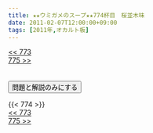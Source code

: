 ```yaml
---
title: ★★ウミガメのスープ★★774杯目　桜並木味
date: 2011-02-07T12:00:00+09:00
tags: [2011年,オカルト板]
---
```

<div class="th_left"><a href="../773"><< 773</a></div>
<div class="th_right"><a href="../775">775 >></a></div>
<br><br>
<script src="../../js/cupsoup.js"></script>
<form>
<input type="button" value="問題と解説のみにする" onClick="toggleCupsoup()">
</form>
{{< 774 >}}
<div class="th_left"><a href="../773"><< 773</a></div>
<div class="th_right"><a href="../775">775 >></a></div>
